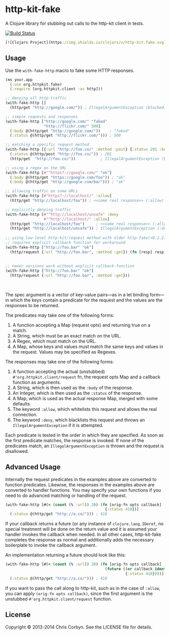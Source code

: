 # http-kit-fake

A Clojure library for stubbing out calls to the http-kit client in tests.

[![Build Status](https://secure.travis-ci.org/d11wtq/http-kit-fake.png?branch=master)](http://travis-ci.org/d11wtq/http-kit-fake)

``` clojure
[![Clojars Project](https://img.shields.io/clojars/v/http-kit.fake.svg)](https://clojars.org/http-kit.fake)
```

## Usage

Use the `with-fake-http` macro to fake some HTTP responses.

``` clojure
(ns your.app
  (:use org.httpkit.fake)
  (:require [org.httpkit.client :as http]))

;; denying all http-traffic
(with-fake-http []
  (http/get "http://google.com/")) ; IllegalArgumentException (blocked)

;; simple requests and responses
(with-fake-http ["http://google.com/" "faked"
                 "http://flickr.com/" 500]
  (:body @(http/get "http://google.com/"))    ; "faked"
  (:status @(http/get "http://flickr.com/"))) ; 500

;; matching a specific request method
(with-fake-http [{:url "http://foo.co/" :method :post} {:status 201 :body "ok"}]
  (:status @(http/post "http://foo.co/")) ; 201
  (http/get  "http://foo.co/"))           ; IllegalArgumentException (blocked)

;; using a regex on the URL
(with-fake-http [#"^https?://google.com/" "ok"]
  (:body @(http/get "https://google.com/foo")) ; "ok"
  (:body @(http/get "http://google.com/bar"))) ; "ok"

;; allowing traffic on some URLs
(with-fake-http [#"https?://localhost/" :allow]
  (http/get "http://localhost/foo")) ; <<some real response>> (:allow)

;; explicitly denying traffic
(with-fake-http [#"^http://localhost/unsafe" :deny
                 #"^http://localhost/" :allow]
  (http/get "http://localhost/foo")     ; <<some real response>> (:allow)
  (http/get "http://localhost/unsafe")) ; IllegalArgumentException (:deny)
  
;; using low-level http-kit/request method with older http-fake(<0.2.2)
;; requires explicit callback function for workaround
(with-fake-http ["http://foo.bar" "ok"]
  (http/request {:url "http://foo.bar", :method :get}) (fn [resp] resp))
	
	
;; newer versions work without explicit callback-function
(with-fake-http ["http://foo.bar" "ok"]
  (http/request {:url "http://foo.bar", :method :get}))
	
	
```

The spec argument is a vector of key-value pairs—as in a let binding form—in
which the keys contain a predicate for the request and the values are the
responses to be returned.

The predicates may take one of the following forms:

  1. A function accepting a Map (request opts) and returning true on a match.
  2. A String, which must be an exact match on the URL.
  3. A Regex, which must match on the URL.
  4. A Map, whose keys and values must match the same keys and values in the
     request. Values may be specified as Regexes.

The responses may take one of the following forms:

  1. A function accepting the actual (unstubbed) `#'org.httpkit.client/request`
     fn, the request opts Map and a callback function as arguments.
  2. A String, which is then used as the `:body` of the response.
  3. An Integer, which is then used as the `:status` of the response.
  4. A Map, which is used as the actual response Map, merged with some
     defaults.
  5. The keyword `:allow`, which whitelists this request and allows the real
     connection.
  6. The keyword `:deny`, which blacklists this request and throws an
     `IllegalArgumentException` if it is attempted.

Each predicate is tested in the order in which they are specified. As soon as
the first predicate matches, the response is invoked. If none of the
predicates match, an `IllegalArgumentException` is thrown and the request is
disallowed.

## Advanced Usage

Internally the request predicates in the examples above are converted to
function predicates. Likewise, the responses in the examples above are
converted to handler functions. You may specify your own functions if you need
to do advanced matching or handling of the request.

``` clojure
(with-fake-http [#(< (count (% :url)) 20) (fn [orig-fn opts callback]
                                            {:status 418})]
  (:status @(http/get "http://a.co/"))) ; 418
```

If your callback returns a future (or any instance of `clojure.lang.IDeref`, no
special treatment will be done on the return value and it is assumed your
handler invokes the callback when needed. In all other cases, http-kit-fake
completes the response as normal and additionally adds the necessary
boilerplate to invoke the callback argument.

An implementation returning a future should look like this:

``` clojure
(with-fake-http [#(< (count (% :url)) 20) (fn [orig-fn opts callback]
                                            (future ((or callback identity)
                                                     {:status 418})))]
  (:status @(http/get "http://a.co/"))) ; 418
```

If you want to pass the call along to http-kit, such as in the case of
`:allow`, you can apply `(orig-fn opts callback)`, since the first argument is
the unstubbed `#'org.httpkit.client/request` function.

## License

Copyright © 2013-2014 Chris Corbyn. See the LICENSE file for details.
